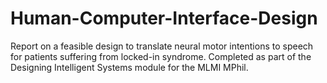 # Human-Computer-Interface-Design
Report on a feasible design to translate neural motor intentions to speech for patients suffering from locked-in syndrome. Completed as part of the Designing Intelligent Systems module for the MLMI MPhil.
